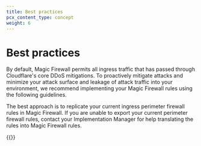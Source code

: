 ```yaml
---
title: Best practices
pcx_content_type: concept
weight: 6
---
```


# Best practices

By default, Magic Firewall permits all ingress traffic that has passed through Cloudflare's core DDoS mitigations. To proactively mitigate attacks and minimize your attack surface and leakage of attack traffic into your environment, we recommend implementing your Magic Firewall rules using the following guidelines.

The best approach is to replicate your current ingress perimeter firewall rules in Magic Firewall. If you are unable to export your current perimeter firewall rules, contact your Implementation Manager for help translating the rules into Magic Firewall rules.

{{<directory-listing>}}
